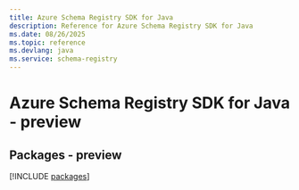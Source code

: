 ```yaml
---
title: Azure Schema Registry SDK for Java
description: Reference for Azure Schema Registry SDK for Java
ms.date: 08/26/2025
ms.topic: reference
ms.devlang: java
ms.service: schema-registry
---
```

# Azure Schema Registry SDK for Java - preview
## Packages - preview
[!INCLUDE [packages](schema-registry-index.md)]